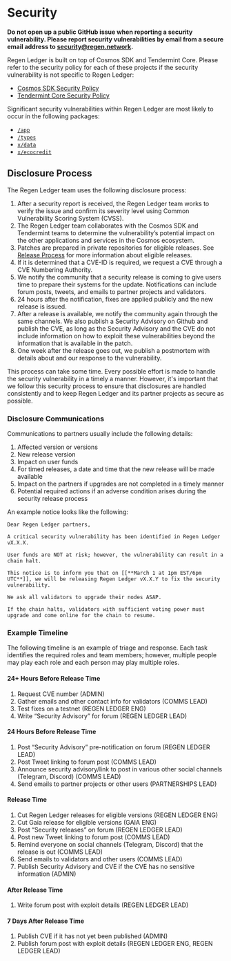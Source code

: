 # Security

**Do not open up a public GitHub issue when reporting a security vulnerability. Please report security vulnerabilities by email from a secure email address to security@regen.network.**

Regen Ledger is built on top of Cosmos SDK and Tendermint Core. Please refer to the security policy for each of these projects if the security vulnerability is not specific to Regen Ledger:

- [Cosmos SDK Security Policy](https://github.com/cosmos/cosmos-sdk/blob/main/SECURITY.md)
- [Tendermint Core Security Policy](https://github.com/tendermint/tendermint/blob/master/SECURITY.md)

Significant security vulnerabilities within Regen Ledger are most likely to occur in the following packages:

- [`/app`](https://github.com/regen-network/regen-ledger/tree/master/app)
- [`/types`](https://github.com/regen-network/regen-ledger/tree/master/types)
- [`x/data`](https://github.com/regen-network/regen-ledger/tree/master/x/data)
- [`x/ecocredit`](https://github.com/regen-network/regen-ledger/tree/master/x/ecocredit)

## Disclosure Process

The Regen Ledger team uses the following disclosure process:

1. After a security report is received, the Regen Ledger team works to verify the issue and confirm its severity level using Common Vulnerability Scoring System (CVSS).
1. The Regen Ledger team collaborates with the Cosmos SDK and Tendermint teams to determine the vulnerability’s potential impact on the other applications and services in the Cosmos ecosystem.
1. Patches are prepared in private repositories for eligible releases. See [Release Process](https://github.com/regen-network/regen-ledger/blob/master/RELEASE_PROCESS.md) for more information about eligible releases.
1. If it is determined that a CVE-ID is required, we request a CVE through a CVE Numbering Authority.
1. We notify the community that a security release is coming to give users time to prepare their systems for the update. Notifications can include forum posts, tweets, and emails to partner projects and validators.
1. 24 hours after the notification, fixes are applied publicly and the new release is issued.
1. After a release is available, we notify the community again through the same channels. We also publish a Security Advisory on Github and publish the CVE, as long as the Security Advisory and the CVE do not include information on how to exploit these vulnerabilities beyond the information that is available in the patch.
1. One week after the release goes out, we publish a postmortem with details about and our response to the vulnerability.

This process can take some time. Every possible effort is made to handle the security vulnerability in a timely a manner. However, it's important that we follow this security process to ensure that disclosures are handled consistently and to keep Regen Ledger and its partner projects as secure as possible.

### Disclosure Communications

Communications to partners usually include the following details:

1. Affected version or versions
1. New release version
1. Impact on user funds
1. For timed releases, a date and time that the new release will be made available
1. Impact on the partners if upgrades are not completed in a timely manner
1. Potential required actions if an adverse condition arises during the security release process

An example notice looks like the following:

```text
Dear Regen Ledger partners,

A critical security vulnerability has been identified in Regen Ledger vX.X.X.

User funds are NOT at risk; however, the vulnerability can result in a chain halt.

This notice is to inform you that on [[**March 1 at 1pm EST/6pm UTC**]], we will be releasing Regen Ledger vX.X.Y to fix the security vulnerability.

We ask all validators to upgrade their nodes ASAP.

If the chain halts, validators with sufficient voting power must upgrade and come online for the chain to resume.
```

### Example Timeline

The following timeline is an example of triage and response. Each task identifies the required roles and team members; however, multiple people may play each role and each person may play multiple roles.

#### 24+ Hours Before Release Time

1. Request CVE number (ADMIN)
1. Gather emails and other contact info for validators (COMMS LEAD)
1. Test fixes on a testnet  (REGEN LEDGER ENG)
1. Write “Security Advisory” for forum (REGEN LEDGER LEAD)

#### 24 Hours Before Release Time

1. Post “Security Advisory” pre-notification on forum (REGEN LEDGER LEAD)
1. Post Tweet linking to forum post (COMMS LEAD)
1. Announce security advisory/link to post in various other social channels (Telegram, Discord) (COMMS LEAD)
1. Send emails to partner projects or other users (PARTNERSHIPS LEAD)

#### Release Time

1. Cut Regen Ledger releases for eligible versions (REGEN LEDGER ENG)
1. Cut Gaia release for eligible versions (GAIA ENG)
1. Post “Security releases” on forum (REGEN LEDGER LEAD)
1. Post new Tweet linking to forum post (COMMS LEAD)
1. Remind everyone on social channels (Telegram, Discord) that the release is out (COMMS LEAD)
1. Send emails to validators and other users (COMMS LEAD)
1. Publish Security Advisory and CVE if the CVE has no sensitive information (ADMIN)

#### After Release Time

1. Write forum post with exploit details (REGEN LEDGER LEAD)

#### 7 Days After Release Time

1. Publish CVE if it has not yet been published (ADMIN)
1. Publish forum post with exploit details (REGEN LEDGER ENG, REGEN LEDGER LEAD)

